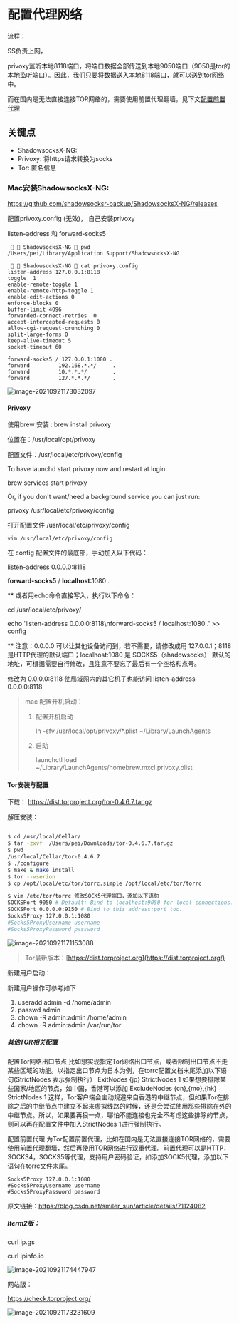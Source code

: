 # 配置代理网络

流程：

SS负责上网，

privoxy监听本地8118端口，将端口数据全部传送到本地9050端口（9050是tor的本地监听端口）。因此，我们只要将数据送入本地8118端口，就可以送到tor网络中。

而在国内是无法直接连接TOR网络的，需要使用前置代理翻墙，见下文[配置前置代理]()



## 关键点

* ShadowsocksX-NG:    
* Privoxy: 将https请求转换为socks
* Tor: 匿名信息



### Mac安装ShadowsocksX-NG:

https://github.com/shadowsocksr-backup/ShadowsocksX-NG/releases



配置privoxy.config (无效)， 自己安装privoxy

listen-address  和 forward-socks5

```
   ShadowsocksX-NG  pwd
/Users/pei/Library/Application Support/ShadowsocksX-NG

   ShadowsocksX-NG  cat privoxy.config
listen-address 127.0.0.1:8118
toggle  1
enable-remote-toggle 1
enable-remote-http-toggle 1
enable-edit-actions 0
enforce-blocks 0
buffer-limit 4096
forwarded-connect-retries  0
accept-intercepted-requests 0
allow-cgi-request-crunching 0
split-large-forms 0
keep-alive-timeout 5
socket-timeout 60

forward-socks5 / 127.0.0.1:1080 .
forward         192.168.*.*/     .
forward         10.*.*.*/        .
forward         127.*.*.*/       .
```

![image-20210921173032097](max_proxy/image-20210921173032097.png)





#### Privoxy

使用brew 安装 : brew install privoxy

 位置在：/usr/local/opt/privoxy 

配置文件：/usr/local/etc/privoxy/config 







To have launchd start privoxy now and restart at login: 

  brew services start privoxy 

Or, if you don't want/need a background service you can just run: 

  privoxy /usr/local/etc/privoxy/config 



打开配置文件 /usr/local/etc/privoxy/config 

```
vim /usr/local/etc/privoxy/config
```

在 config 配置文件的最底部，手动加入以下代码： 

listen-address 0.0.0.0:8118 

**forward-socks5** / **localhost**:1080 . 

** 或者用echo命令直接写入，执行以下命令： 

cd /usr/local/etc/privoxy/ 

echo 'listen-address 0.0.0.0:8118\nforward-socks5 / localhost:1080 .' >> config 

** 注意：0.0.0.0 可以让其他设备访问到，若不需要，请修改成用 127.0.0.1；8118是HTTP代理的默认端口；localhost:1080 是 SOCKS5（shadowsocks） 默认的地址，可根据需要自行修改，且注意不要忘了最后有一个空格和点号。 

 修改为 0.0.0.0:8118 使局域网内的其它机子也能访问
listen-address  0.0.0.0:8118

> mac  配置开机启动： 
>
> 1. 配置开机启动
>
>     ln -sfv /usr/local/opt/privoxy/*.plist ~/Library/LaunchAgents
>
> 2. 启动
>
>     launchctl load ~/Library/LaunchAgents/homebrew.mxcl.privoxy.plist



#### Tor安装与配置

下载： https://dist.torproject.org/tor-0.4.6.7.tar.gz 

解压安装：

```bash

$ cd /usr/local/Cellar/
$ tar -zxvf  /Users/pei/Downloads/tor-0.4.6.7.tar.gz 
$ pwd 
/usr/local/Cellar/tor-0.4.6.7 
$ ./configure
$ make & make install
$ tor --vserion
$ cp /opt/local/etc/tor/torrc.simple /opt/local/etc/tor/torrc

$ vim /etc/tor/torrc 修改SOCK5代理端口，添加以下语句
SOCKSPort 9050 # Default: Bind to localhost:9050 for local connections.  
SOCKSPort 0.0.0.0:9150 # Bind to this address:port too.  
Socks5Proxy 127.0.0.1:1080  
#Socks5ProxyUsername username  
#Socks5ProxyPassword password 
```



![image-20210921171153088](max_proxy/image-20210921171153088.png)



> Tor最新版本：[https://dist.torproject.org](https://dist.torproject.org/) 



新建用户启动：

新建用户操作可参考如下

1. useradd admin -d /home/admin
2. passwd admin
3. chown -R admin:admin /home/admin
4. chown -R admin:admin /var/run/tor



##### 其他TOR相关配置
配置Tor网络出口节点
比如想实现指定Tor网络出口节点，或者限制出口节点不走某些区域的功能。以指定出口节点为日本为例，在torrc配置文档末尾添加以下语句(StrictNodes 表示强制执行）
ExitNodes {jp}
StrictNodes 1
如果想要排除某些国家/地区的节点，如中国，香港可以添加
ExcludeNodes {cn},{mo},{hk}
StrictNodes 1
这样，Tor客户端会主动规避来自香港的中继节点，但如果Tor在排除之后的中继节点中建立不起来虚拟线路的时候，还是会尝试使用那些排除在外的中继节点。所以，如果要再狠一点，哪怕不能连接也完全不考虑这些排除的节点，则可以再在配置文件中加入StrictNodes 1进行强制执行。

配置前置代理
为Tor配置前置代理，比如在国内是无法直接连接TOR网络的，需要使用前置代理翻墙，然后再使用TOR网络进行双重代理。前置代理可以是HTTP，SOCKS4，SOCKS5等代理，支持用户密码验证，如添加SOCK5代理，添加以下语句在torrc文件末尾。

```
Socks5Proxy 127.0.0.1:1080  
#Socks5ProxyUsername username  
#Socks5ProxyPassword password 
```
原文链接：https://blog.csdn.net/smiler_sun/article/details/71124082



##### Iterm2版：

curl ip.gs

curl ipinfo.io

![image-20210921174447947](max_proxy/image-20210921174447947.png)

网站版：

https://check.torproject.org/

![image-20210921173231609](max_proxy/image-20210921173231609.png)



